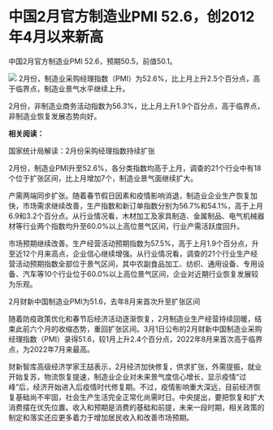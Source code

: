 # 中国2月官方制造业PMI 52.6，创2012年4月以来新高

中国2月官方制造业PMI 52.6，预期50.5，前值50.1。

![](https://inews.gtimg.com/news_bt/O7bAckiMpIoB2LL-LsAV6b_dqRhqX_nTrazgzr8CIZKtIAA/1000)
2月份，制造业采购经理指数（PMI）为52.6%，比上月上升2.5个百分点，高于临界点，制造业景气水平继续上升。

2月份，非制造业商务活动指数为56.3%，比上月上升1.9个百分点，高于临界点，非制造业恢复发展态势向好。

**相关阅读：**

国家统计局解读：2月份采购经理指数持续扩张

2月份，制造业PMI升至52.6%，各分类指数均高于上月，调查的21个行业中有18个位于扩张区间，比上月增加7个，制造业景气面继续扩大。

产需两端同步扩张。随着春节假日因素和疫情影响消退，制造业企业生产恢复加快，市场需求继续改善，生产指数和新订单指数分别为56.7%和54.1%，高于上月6.9和3.2个百分点。从行业情况看，木材加工及家具制造、金属制品、电气机械器材等行业两个指数均升至60.0%以上高位景气区间，行业产需活跃度回升。

市场预期继续改善。生产经营活动预期指数为57.5%，高于上月1.9个百分点，升至近12个月来高点，企业信心继续增强。从行业情况看，调查的21个行业生产经营活动预期指数全部位于景气区间，其中农副食品加工、纺织、通用设备、专用设备、汽车等10个行业位于60.0%以上高位景气区间，企业对近期行业恢复发展较为乐观。

2月财新中国制造业PMI为51.6，去年8月来首次升至扩张区间

随着防疫政策优化和春节后经济活动逐渐恢复，2月制造业生产经营持续回暖，结束此前六个月的收缩态势，重回扩张区间。3月1日公布的2月财新中国制造业采购经理指数（PMI）录得51.6，较1月上升2.4个百分点，2022年8月来首次高于临界点，为2022年7月来最高。

财新智库高级经济学家王喆表示，2月经济加快修复，供求扩张，外需提振，就业开始复苏，物流恢复提速，制造业企业对未来景气度信心增长，显示疫情“过峰”后，经济开始进入后疫情时代修复期。不过，疫情影响重大深远，目前经济恢复基础尚不牢固，社会生产生活完全正常化尚需时日。中央提出，要把恢复和扩大消费摆在优先位置。收入和预期是消费的基础和前提，未来一段时期，相关政策的制定和落实还应更多着力于增加居民收入和改善市场预期。


